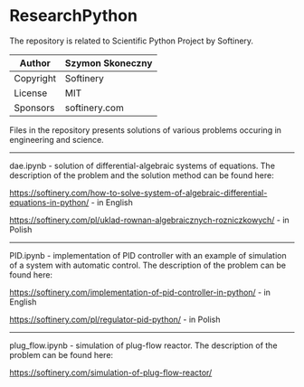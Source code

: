 ﻿# ResearchPython
The repository is related to Scientific Python Project by Softinery.

| Author | Szymon Skoneczny |
| --------------- | --------------- |
| Copyright | Softinery |
| License | MIT |
| Sponsors | softinery.com |

Files in the repository presents solutions of various problems occuring in engineering and science.

----------------------------------------------------------------------------------------------------------------------------------------------------------------
dae.ipynb - solution of differential-algebraic systems of equations. The description of the problem and the solution method can be found here:

https://softinery.com/how-to-solve-system-of-algebraic-differential-equations-in-python/ - in English

https://softinery.com/pl/uklad-rownan-algebraicznych-rozniczkowych/ - in Polish

----------------------------------------------------------------------------------------------------------------------------------------------------------------
PID.ipynb - implementation of PID controller with an example of simulation of a system with automatic control. The description of the problem can be found here:

https://softinery.com/implementation-of-pid-controller-in-python/ - in English

https://softinery.com/pl/regulator-pid-python/ - in Polish

----------------------------------------------------------------------------------------------------------------------------------------------------------------
plug_flow.ipynb - simulation of plug-flow reactor. The description of the problem can be found here:

https://softinery.com/simulation-of-plug-flow-reactor/
